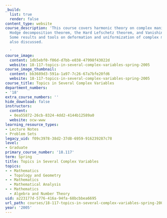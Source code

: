 ```yaml
---
_build:
  list: true
  render: false
content_type: website
course_description: 'This course covers harmonic theory on complex manifolds, the
  Hodge decomposition theorem, the Hard Lefschetz theorem, and Vanishing theorems.
  Some results and tools on deformation and uniformization of complex manifolds are
  also discussed.

  '
course_image:
  content: 1db5ebf0-f06d-d7bb-e038-47998f43022d
  website: 18-117-topics-in-several-complex-variables-spring-2005
course_image_thumbnail:
  content: bb3689d3-591a-1a97-7c26-67a7bfe20fd6
  website: 18-117-topics-in-several-complex-variables-spring-2005
course_title: Topics in Several Complex Variables
department_numbers:
- '18'
extra_course_numbers: ''
hide_download: false
instructors:
  content:
  - 0ea55872-26cb-8324-4dd2-4144b12589a0
  website: ocw-www
learning_resource_types:
- Lecture Notes
- Problem Sets
legacy_uid: f09c3978-38d2-37d8-6959-916239287c78
level:
- Graduate
primary_course_number: '18.117'
term: Spring
title: Topics in Several Complex Variables
topics:
- - Mathematics
  - Topology and Geometry
- - Mathematics
  - Mathematical Analysis
- - Mathematics
  - Algebra and Number Theory
uid: a223177d-5776-416a-94fa-68bcbbea6695
url_path: courses/18-117-topics-in-several-complex-variables-spring-2005
year: '2005'
---
```

